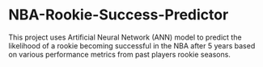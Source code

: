 # NBA-Rookie-Success-Predictor
This project uses Artificial Neural Network (ANN) model to predict the likelihood of a rookie becoming successful in the NBA after 5 years based on various performance metrics from past players rookie seasons.

